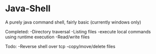# Java-Shell
A purely java command shell, fairly basic (currently windows only)

Completed:
-Directory traversal
-Listing files
-execute local commands using runtime execution
-Read/write files

Todo:
-Reverse shell over tcp
-copy/move/delete files
